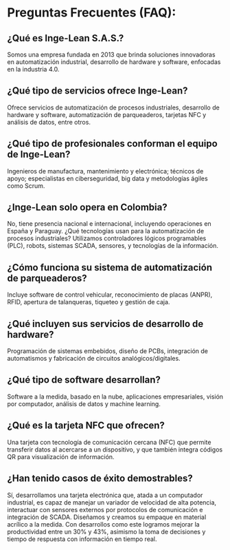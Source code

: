 # Preguntas Frecuentes (FAQ):
## ¿Qué es Inge-Lean S.A.S.?​
Somos una empresa fundada en 2013 que brinda soluciones innovadoras en automatización industrial,
desarrollo de hardware y software, enfocadas en la industria 4.0.​
## ¿Qué tipo de servicios ofrece Inge-Lean?​
Ofrece servicios de automatización de procesos industriales, desarrollo de hardware y software,
automatización de parqueaderos, tarjetas NFC y análisis de datos, entre otros.​
## ¿Qué tipo de profesionales conforman el equipo de Inge-Lean?​
Ingenieros de manufactura, mantenimiento y electrónica; técnicos de apoyo; especialistas en
ciberseguridad, big data y metodologías ágiles como Scrum.​
## ¿Inge-Lean solo opera en Colombia?​
No, tiene presencia nacional e internacional, incluyendo operaciones en España y Paraguay.​
¿Qué tecnologías usan para la automatización de procesos industriales?​
Utilizamos controladores lógicos programables (PLC), robots, sistemas SCADA, sensores, y tecnologías
de la información.​
## ¿Cómo funciona su sistema de automatización de parqueaderos?​
Incluye software de control vehicular, reconocimiento de placas (ANPR), RFID, apertura de talanqueras,
tiqueteo y gestión de caja.​
## ¿Qué incluyen sus servicios de desarrollo de hardware?​
Programación de sistemas embebidos, diseño de PCBs, integración de automatismos y fabricación de
circuitos analógicos/digitales.​
## ¿Qué tipo de software desarrollan?​
Software a la medida, basado en la nube, aplicaciones empresariales, visión por computador, análisis de
datos y machine learning.​
## ¿Qué es la tarjeta NFC que ofrecen?​
Una tarjeta con tecnología de comunicación cercana (NFC) que permite transferir datos al acercarse a un
dispositivo, y que también integra códigos QR para visualización de información.​
## ¿Han tenido casos de éxito demostrables?​
Sí, desarrollamos una tarjeta electrónica que, atada a un computador industrial, es capaz de manejar un
variador de velocidad de alta potencia, interactuar con sensores externos
por protocolos de comunicación e integración de SCADA. Diseñamos y creamos su empaque en material
acrílico a la medida. Con desarrollos como este logramos mejorar la productividad entre un 30% y 43%,
asimismo la toma de decisiones y tiempo de respuesta con información en tiempo real.
